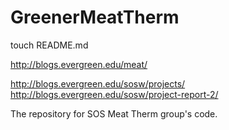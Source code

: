 GreenerMeatTherm
================
touch README.md

http://blogs.evergreen.edu/meat/

http://blogs.evergreen.edu/sosw/projects/
http://blogs.evergreen.edu/sosw/project-report-2/

The repository for SOS Meat Therm group's code.
